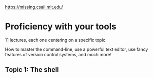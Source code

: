 https://missing.csail.mit.edu/

# Proficiency with your tools

11 lectures, each one centering on a specific topic.

How to master the command-line, use a powerful text editor, use fancy features of version control systems, and much more!

## Topic 1: The shell